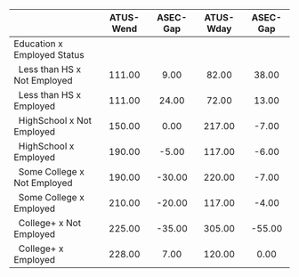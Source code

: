 
|                      |    ATUS-Wend |     ASEC-Gap |    ATUS-Wday |     ASEC-Gap |
| -------------------- | :----------: | :----------: | :----------: | :----------: |
| Education x Employed Status |              |              |              |              |
| &nbsp;&nbsp;Less than HS x Not Employed |       111.00 |         9.00 |        82.00 |        38.00 |
| &nbsp;&nbsp;Less than HS x Employed |       111.00 |        24.00 |        72.00 |        13.00 |
| &nbsp;&nbsp;HighSchool x Not Employed |       150.00 |         0.00 |       217.00 |        -7.00 |
| &nbsp;&nbsp;HighSchool x Employed |       190.00 |        -5.00 |       117.00 |        -6.00 |
| &nbsp;&nbsp;Some College x Not Employed |       190.00 |       -30.00 |       220.00 |        -7.00 |
| &nbsp;&nbsp;Some College x Employed |       210.00 |       -20.00 |       117.00 |        -4.00 |
| &nbsp;&nbsp;College+ x Not Employed |       225.00 |       -35.00 |       305.00 |       -55.00 |
| &nbsp;&nbsp;College+ x Employed |       228.00 |         7.00 |       120.00 |         0.00 |

